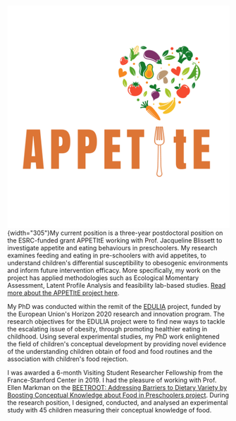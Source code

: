 ![](images/APPETItE%20(3).png){width="305"}My current position is a three-year postdoctoral position on the ESRC-funded grant APPETItE working with Prof. Jacqueline Blissett to investigate appetite and eating behaviours in preschoolers. My research examines feeding and eating in pre-schoolers with avid appetites, to understand children's differential susceptibility to obesogenic environments and inform future intervention efficacy. More specifically, my work on the project has applied methodologies such as Ecological Momentary Assessment, Latent Profile Analysis and feasibility lab-based studies. [Read more about the APPETItE project here](https://www.appetite-research.com/).

My PhD was conducted within the remit of the [EDULIA](https://edulia.eu/) project, funded by the European Union's Horizon 2020 research and innovation program. The research objectives for the EDULIA project were to find new ways to tackle the escalating issue of obesity, through promoting healthier eating in childhood. Using several experimental studies, my PhD work enlightened the field of children's conceptual development by providing novel evidence of the understanding children obtain of food and food routines and the association with children's food rejection.

I was awarded a 6-month Visiting Student Researcher Fellowship from the France-Stanford Center in 2019. I had the pleasure of working with Prof. Ellen Markman on the [BEETROOT: Addressing Barriers to Dietary Variety by Boosting Conceptual Knowledge about Food in Preschoolers project](https://francestanford.stanford.edu/projects/addressing-barriers-dietary-variety-boosting-conceptual-knowledge-about-food-preschoolers). During the research position, I designed, conducted, and analysed an experimental study with 45 children measuring their conceptual knowledge of food.
